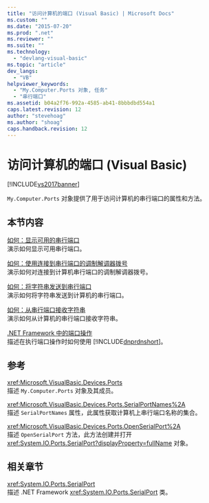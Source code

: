 ```yaml
---
title: "访问计算机的端口 (Visual Basic) | Microsoft Docs"
ms.custom: ""
ms.date: "2015-07-20"
ms.prod: ".net"
ms.reviewer: ""
ms.suite: ""
ms.technology: 
  - "devlang-visual-basic"
ms.topic: "article"
dev_langs: 
  - "VB"
helpviewer_keywords: 
  - "My.Computer.Ports 对象, 任务"
  - "串行端口"
ms.assetid: b04a2f76-992a-4585-ab41-8bbbdbd554a1
caps.latest.revision: 12
author: "stevehoag"
ms.author: "shoag"
caps.handback.revision: 12
---
```

# 访问计算机的端口 (Visual Basic)
[!INCLUDE[vs2017banner](../../../../visual-basic/includes/vs2017banner.md)]

`My.Computer.Ports` 对象提供了用于访问计算机的串行端口的属性和方法。  
  
## 本节内容  
 [如何：显示可用的串行端口](../../../../visual-basic/developing-apps/programming/computer-resources/how-to-show-available-serial-ports.md)  
 演示如何显示可用串行端口。  
  
 [如何：使用连接到串行端口的调制解调器拨号](../../../../visual-basic/developing-apps/programming/computer-resources/how-to-dial-modems-attached-to-serial-ports.md)  
 演示如何对连接到计算机串行端口的调制解调器拨号。  
  
 [如何：将字符串发送到串行端口](../../../../visual-basic/developing-apps/programming/computer-resources/how-to-send-strings-to-serial-ports.md)  
 演示如何将字符串发送到计算机的串行端口。  
  
 [如何：从串行端口接收字符串](../../../../visual-basic/developing-apps/programming/computer-resources/how-to-receive-strings-from-serial-ports.md)  
 演示如何从计算机的串行端口接收字符串。  
  
 [.NET Framework 中的端口操作](../../../../visual-basic/developing-apps/programming/computer-resources/port-operations-in-the-net-framework.md)  
 描述在执行端口操作时如何使用 [!INCLUDE[dnprdnshort](../../../../csharp/getting-started/includes/dnprdnshort-md.md)]。  
  
## 参考  
 <xref:Microsoft.VisualBasic.Devices.Ports>  
 描述 `My.Computer.Ports` 对象及其成员。  
  
 <xref:Microsoft.VisualBasic.Devices.Ports.SerialPortNames%2A>  
 描述 `SerialPortNames` 属性，此属性获取计算机上串行端口名称的集合。  
  
 <xref:Microsoft.VisualBasic.Devices.Ports.OpenSerialPort%2A>  
 描述 `OpenSerialPort` 方法，此方法创建并打开 <xref:System.IO.Ports.SerialPort?displayProperty=fullName> 对象。  
  
## 相关章节  
 <xref:System.IO.Ports.SerialPort>  
 描述 .NET Framework <xref:System.IO.Ports.SerialPort> 类。